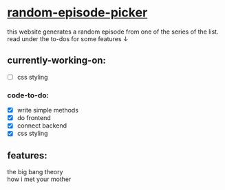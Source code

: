 # [random-episode-picker](https://random-episode-find.web.app/)

this website generates a random episode from one of the series of the list.
read under the to-dos for some features &darr;

## currently-working-on:

*[ ] css styling

### code-to-do:

*[x] write simple methods                                            
*[x] do frontend                                                     
*[x] connect backend  
*[x] css styling                                               

## features:

the big bang theory                                                                        
how i met your mother


